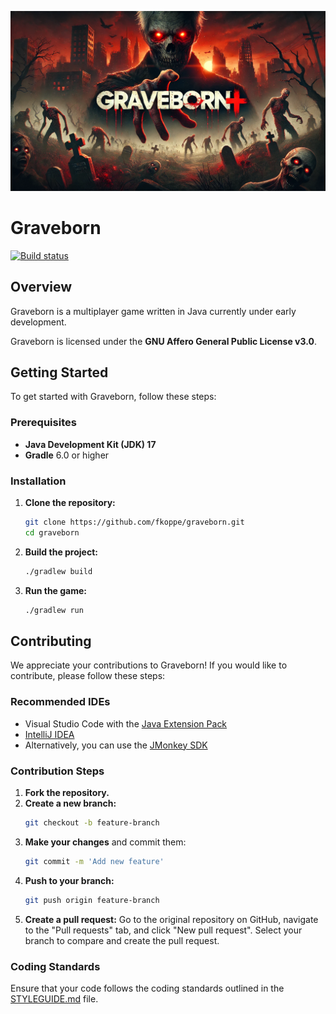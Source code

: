 ![banner](assets/Images/banner.png)

# Graveborn

[![Build status](https://github.com/fkoppe/graveborn/actions/workflows/gradle.yml/badge.svg)](https://github.com/fkoppe/graveborn/actions)

## Overview

Graveborn is a multiplayer game written in Java currently under early development.

Graveborn is licensed under the **GNU Affero General Public License v3.0**.

## Getting Started

To get started with Graveborn, follow these steps:

### Prerequisites

- **Java Development Kit (JDK) 17**
- **Gradle** 6.0 or higher

### Installation

1. **Clone the repository:**
   ```bash
   git clone https://github.com/fkoppe/graveborn.git
   cd graveborn
   ```
2. **Build the project:**
   ```bash
   ./gradlew build
   ```
3. **Run the game:**
   ```bash
   ./gradlew run
   ```

## Contributing

We appreciate your contributions to Graveborn! If you would like to contribute, please follow these steps:

### Recommended IDEs
- Visual Studio Code with the [Java Extension Pack](https://marketplace.visualstudio.com/items?itemName=vscjava.vscode-java-pack)
- [IntelliJ IDEA](https://www.jetbrains.com/idea/)
- Alternatively, you can use the [JMonkey SDK](https://jmonkeyengine.org/start/)

### Contribution Steps
1. **Fork the repository.**
2. **Create a new branch:**
   ```bash
   git checkout -b feature-branch
   ```
3. **Make your changes** and commit them:
   ```bash
   git commit -m 'Add new feature'
   ```
4. **Push to your branch:**
   ```bash
   git push origin feature-branch
   ```
5. **Create a pull request:** Go to the original repository on GitHub, navigate to the "Pull requests" tab, and click "New pull request". Select your branch to compare and create the pull request.

### Coding Standards
Ensure that your code follows the coding standards outlined in the [STYLEGUIDE.md](STYLEGUIDE.md) file.
